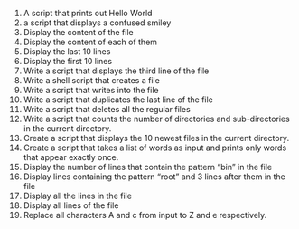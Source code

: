 1. A script that prints out Hello World
2. a script that displays a confused smiley 
3. Display the content of the file
4. Display the content of each of them
5. Display the last 10 lines
6. Display the first 10 lines
7. Write a script that displays the third line of the file
8. Write a shell script that creates a file
9. Write a script that writes into the file
10. Write a script that duplicates the last line of the file
11. Write a script that deletes all the regular files 
12. Write a script that counts the number of directories and sub-directories in the current directory.
13. Create a script that displays the 10 newest files in the current directory.
14. Create a script that takes a list of words as input and prints only words that appear exactly once.
16. Display the number of lines that contain the pattern “bin” in the file
17. Display lines containing the pattern “root” and 3 lines after them in the file
18. Display all the lines in the file
19. Display all lines of the file
20. Replace all characters A and c from input to Z and e respectively.

